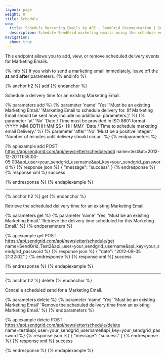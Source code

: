 ```yaml
---
layout: page
weight: 0
title: Schedule
seo:
  title: Schedule Marketing Emails by API - SendGrid Documentation | SendGrid
  description: Schedule SendGrid marketing emails using the schedule endpoint of the SendGrid Marketing Email API.
navigation:
  show: true
---
```


This endpoint allows you to add, view, or remove scheduled delivery events for Marketing Emails.

{% info %}
If you wish to send a marketing email immediately, leave off the **at** and **after** parameters. 
{% endinfo %}

{% anchor h2 %}
add 
{% endanchor %}

Schedule a delivery time for an existing Marketing Email.


{% parameters add %}
 {% parameter 'name' 'Yes' 'Must be an existing Marketing Email.' 'Marketing Email to schedule delivery for. (If Marketing Email should be sent now, include no additional parameters.)' %}
 {% parameter 'at' 'No' 'Date / Time must be provided in ISO 8601 format (YYYY-MM-DDTHH:MM:SS+-HH:MM)' 'Date / Time to schedule marketing email Delivery.' %}
 {% parameter 'after' 'No' 'Must be a positive integer.' 'Number of minutes until delivery should occur.' %}
{% endparameters %}


{% apiexample add POST https://api.sendgrid.com/api/newsletter/schedule/add name=test&at=2013-12-20T11:55:00-05:00&api_user=your_sendgrid_username&api_key=your_sendgrid_password %}
  {% response json %}
{
  "message": "success"
}
  {% endresponse %}
  {% response xml %}
<result>
   <message>success</message>
</result>

  {% endresponse %}
{% endapiexample %}

* * * * *

{% anchor h2 %}
get 
{% endanchor %}

Retrieve the scheduled delivery time for an existing Marketing Email.


{% parameters get %}
 {% parameter 'name' 'Yes' 'Must be an existing Marketing Email.' 'Retrieve the delivery time scheduled for this Marketing Email.' %}
{% endparameters %}


{% apiexample get POST https://api.sendgrid.com/api/newsletter/schedule/get name=SendGrid_Test2&api_user=your_sendgrid_username&api_key=your_sendgrid_password %}
  {% response json %}
{
  "date": "2012-09-05 21:22:02"
}
  {% endresponse %}
  {% response xml %}
<result>
   <message>success</message>
</result>

  {% endresponse %}
{% endapiexample %}

* * * * *

{% anchor h2 %}
delete 
{% endanchor %}

Cancel a scheduled send for a Marketing Email.


{% parameters delete %}
 {% parameter 'name' 'Yes' 'Must be an existing Marketing Email' 'Remove the scheduled delivery time from an existing Marketing Email.' %}
{% endparameters %}


{% apiexample delete POST https://api.sendgrid.com/api/newsletter/schedule/delete name=test&api_user=your_sendgrid_username&api_key=your_sendgrid_password %}
  {% response json %}
{
  "message": "success"
}
  {% endresponse %}
  {% response xml %}
<result>
   <message>success</message>
</result>

  {% endresponse %}
{% endapiexample %}
